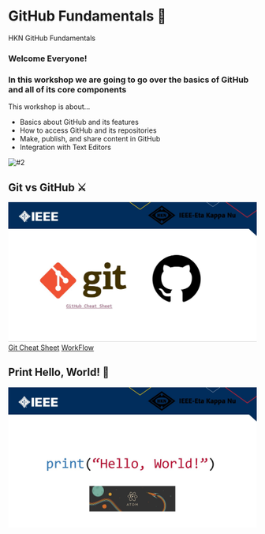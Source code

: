 # GitHub Fundamentals 📓
HKN GitHub Fundamentals 

### Welcome Everyone! 
### In this workshop we are going to go over the basics of GitHub and all of its core components

This workshop is about…

* Basics about GitHub and its features
* How to access GitHub and its repositories
* Make, publish, and share content in GitHub
* Integration with Text Editors

![#2](https://img.itch.zone/aW1hZ2UyL2phbS8yNjQ2ODAvNzEwNTIxMC5naWY=/original/djg1gu.gif)

## Git vs GitHub ⚔️
![#3](gitvshub.jpg)
[Git Cheat Sheet](https://training.github.com/downloads/github-git-cheat-sheet.pdf)
[WorkFlow](https://guides.github.com/introduction/flow/)

## Print Hello, World! 👋
![#4](printhello.jpg)
